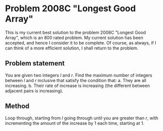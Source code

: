 # Problem 2008C "Longest Good Array"
This is my current best solution to the problem 2008C "Longest Good Array", which is an 800 rated problem. My current solution has been accepted, and hence I consider it to be complete. Of course, as always, if I can think of a more efficient solution, I shall return to the problem. 

## Problem statement
You are given two integers $l$ and $r$. Find the maximum number of integers between $l$ and $r$ inclusive that satisfy the condition that:
a. They are all increasing.
b. Their rate of increase is increasing (the different between adjacent pairs is increasing).

## Method
Loop through, starting from $l$ going through until you are greater than $r$, with incrementing the amount of the increase by $1$ each time, starting at $1$.